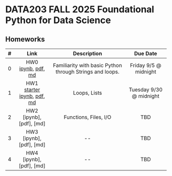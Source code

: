 # DATA203 FALL 2025 Foundational Python for Data Science


## Homeworks

| # | Link | Description | Due Date |
|:-:|:----:|:-----------:|:--------:|
| 0 | HW0 <br/> [ipynb](./hw0/hw0.ipynb), [pdf](./hw0/hw0.pdf), [md](./hw0/hw0.md)  | Familiarity with basic Python through Strings and loops. | Friday 9/5 @ midnight |
| 1 | HW1 <br/> [starter ipynb](./hw1/hw1_starter.ipynb), [pdf](./hw1/hw1.pdf), [md](./hw1/hw1.pdf)  | Loops, Lists | Tuesday 9/30 @ midnight |
| 2 | HW2 <br/> [ipynb], [pdf], [md] | Functions, Files, I/O | TBD |
| 3 | HW3 <br/> [ipynb], [pdf], [md] | -- | TBD |
| 4 | HW4 <br/> [ipynb], [pdf], [md] | -- | TBD |
<!--
| 3 | HW3 <br/> [ipynb](./hw3/hw3.ipynb), [pdf](./hw3/hw3.pdf), [md](./hw3/hw3.md)  | -- | TBD |
| 4 | HW4 <br/> [ipynb](./hw4/hw4.ipynb), [pdf](./hw4/hw4.pdf), [md](./hw4/hw4.md)  | -- | TBD |
-->


